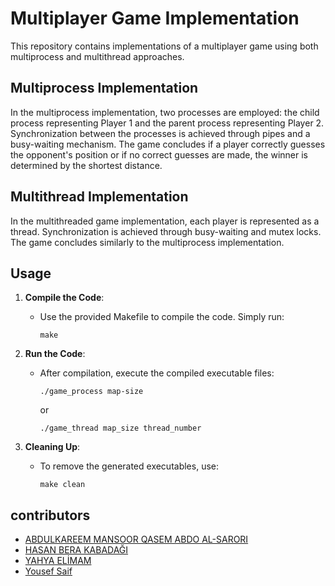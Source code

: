 # Multiplayer Game Implementation

This repository contains implementations of a multiplayer game using both multiprocess and multithread approaches.

## Multiprocess Implementation

In the multiprocess implementation, two processes are employed: the child process representing Player 1 and the parent process representing Player 2. Synchronization between the processes is achieved through pipes and a busy-waiting mechanism. The game concludes if a player correctly guesses the opponent's position or if no correct guesses are made, the winner is determined by the shortest distance.

## Multithread Implementation

In the multithreaded game implementation, each player is represented as a thread. Synchronization is achieved through busy-waiting and mutex locks. The game concludes similarly to the multiprocess implementation.

## Usage

1. **Compile the Code**:
    - Use the provided Makefile to compile the code. Simply run:
      ```
      make
      ```

2. **Run the Code**:
    - After compilation, execute the compiled executable files:
      ```
      ./game_process map-size
      ```
      or
      ```
      ./game_thread map_size thread_number
      ```

3. **Cleaning Up**:
    - To remove the generated executables, use:
      ```
      make clean
      ```

## contributors
- [ABDULKAREEM MANSOOR QASEM ABDO AL-SARORI](https://github.com/karim-mansoor)
- [HASAN BERA KABADAĞI](https://github.com/Yesodeli)
- [YAHYA ELİMAM](https://github.com/yhyimm)
- [Yousef Saif](https://github.com/yAlqubati)

